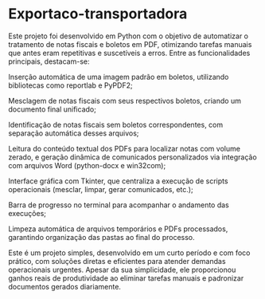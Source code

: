 # Exportaco-transportadora

Este projeto foi desenvolvido em Python com o objetivo de automatizar o tratamento de notas fiscais e boletos em PDF, otimizando tarefas manuais que antes eram repetitivas e suscetíveis a erros. Entre as funcionalidades principais, destacam-se:

Inserção automática de uma imagem padrão em boletos, utilizando bibliotecas como reportlab e PyPDF2;

Mesclagem de notas fiscais com seus respectivos boletos, criando um documento final unificado;

Identificação de notas fiscais sem boletos correspondentes, com separação automática desses arquivos;

Leitura do conteúdo textual dos PDFs para localizar notas com volume zerado, e geração dinâmica de comunicados personalizados via integração com arquivos Word (python-docx e win32com);

Interface gráfica com Tkinter, que centraliza a execução de scripts operacionais (mesclar, limpar, gerar comunicados, etc.);

Barra de progresso no terminal para acompanhar o andamento das execuções;

Limpeza automática de arquivos temporários e PDFs processados, garantindo organização das pastas ao final do processo.

Este é um projeto simples, desenvolvido em um curto período e com foco prático, com soluções diretas e eficientes para atender demandas operacionais urgentes. Apesar da sua simplicidade, ele proporcionou ganhos reais de produtividade ao eliminar tarefas manuais e padronizar documentos gerados diariamente.
